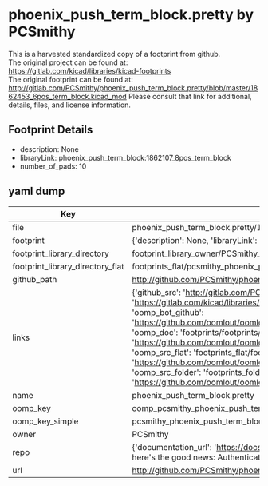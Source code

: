 # phoenix_push_term_block.pretty by PCSmithy  
This is a harvested standardized copy of a footprint from github.  
The original project can be found at:  
https://gitlab.com/kicad/libraries/kicad-footprints  
The original footprint can be found at:
http://gitlab.com/PCSmithy/phoenix_push_term_block.pretty/blob/master/1862453_6pos_term_block.kicad_mod
Please consult that link for additional, details, files, and license information.  
## Footprint Details
* description: None  
* libraryLink: phoenix_push_term_block:1862107_8pos_term_block  
* number_of_pads: 10  
## yaml dump  
| Key | Value |  
| --- | --- |  
| file | phoenix_push_term_block.pretty/1862071_5pos_term_block.kicad_mod |  
| footprint | {'description': None, 'libraryLink': 'phoenix_push_term_block:1862107_8pos_term_block', 'number_of_pads': 10} |  
| footprint_library_directory | footprint_library_owner/PCSmithy_phoenix_push_term_block.pretty |  
| footprint_library_directory_flat | footprints_flat/pcsmithy_phoenix_push_term_block_1862071_5pos_term_block/working |  
| github_path | http://github.com/PCSmithy/phoenix_push_term_block.pretty/blob/master/1862071_5pos_term_block.kicad_mod |  
| links | {'github_src': 'http://gitlab.com/PCSmithy/phoenix_push_term_block.pretty/blob/master/1862453_6pos_term_block.kicad_mod', 'github_src_repo': 'https://gitlab.com/kicad/libraries/kicad-footprints', 'oomp_bot': 'footprints/pcsmithy_phoenix_push_term_block_1862071_5pos_term_block/working', 'oomp_bot_github': 'https://github.com/oomlout/oomlout_oomp_footprint_bot/tree/main/footprints/pcsmithy_phoenix_push_term_block_1862071_5pos_term_block/working', 'oomp_doc': 'footprints/footprints/PCSmithy/phoenix_push_term_block/1862071_5pos_term_block/working/', 'oomp_doc_github': 'https://github.com/oomlout/oomlout_oomp_footprint_doc/tree/main/footprints/footprints/PCSmithy/phoenix_push_term_block/1862071_5pos_term_block/working', 'oomp_src_flat': 'footprints_flat/footprints_flat/pcsmithy_phoenix_push_term_block_1862071_5pos_term_block/working', 'oomp_src_flat_github': 'https://github.com/oomlout/oomlout_oomp_footprint_src/tree/main/footprints_flat/pcsmithy_phoenix_push_term_block_1862071_5pos_term_block/working', 'oomp_src_folder': 'footprints_folder/footprints_folder/PCSmithy/phoenix_push_term_block/1862071_5pos_term_block/working', 'oomp_src_folder_github': 'https://github.com/oomlout/oomlout_oomp_footprint_src/tree/main/footprints_folder/PCSmithy/phoenix_push_term_block/1862071_5pos_term_block/working'} |  
| name | phoenix_push_term_block.pretty |  
| oomp_key | oomp_pcsmithy_phoenix_push_term_block_1862071_5pos_term_block |  
| oomp_key_simple | pcsmithy_phoenix_push_term_block_1862071_5pos_term_block |  
| owner | PCSmithy |  
| repo | {'documentation_url': 'https://docs.github.com/rest/overview/resources-in-the-rest-api#rate-limiting', 'message': "API rate limit exceeded for 84.66.173.59. (But here's the good news: Authenticated requests get a higher rate limit. Check out the documentation for more details.)"} |  
| url | http://github.com/PCSmithy/phoenix_push_term_block.pretty |  

